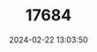 ---
title: "17684"
category: "Pleurobema hagleri"
draft: false
date: 2024-02-22 13:03:50
languages:
  English: ["Brown Pigtoe"]
---